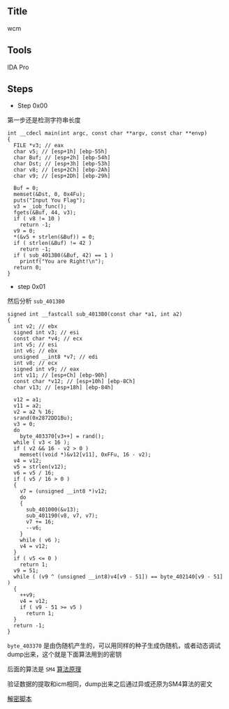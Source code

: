 ##  Title
wcm

##  Tools
IDA Pro

##  Steps

- Step 0x00

第一步还是检测字符串长度

```
int __cdecl main(int argc, const char **argv, const char **envp)
{
  FILE *v3; // eax
  char v5; // [esp+1h] [ebp-55h]
  char Buf; // [esp+2h] [ebp-54h]
  char Dst; // [esp+3h] [ebp-53h]
  char v8; // [esp+2Ch] [ebp-2Ah]
  char v9; // [esp+2Dh] [ebp-29h]

  Buf = 0;
  memset(&Dst, 0, 0x4Fu);
  puts("Input You Flag");
  v3 = _iob_func();
  fgets(&Buf, 44, v3);
  if ( v8 != 10 )
    return -1;
  v9 = 0;
  *(&v5 + strlen(&Buf)) = 0;
  if ( strlen(&Buf) != 42 )
    return -1;
  if ( sub_4013B0(&Buf, 42) == 1 )
    printf("You are Right!\n");
  return 0;
}
```

- step 0x01

然后分析 `sub_4013B0`

```
signed int __fastcall sub_4013B0(const char *a1, int a2)
{
  int v2; // ebx
  signed int v3; // esi
  const char *v4; // ecx
  int v5; // esi
  int v6; // ebx
  unsigned __int8 *v7; // edi
  int v8; // ecx
  signed int v9; // eax
  int v11; // [esp+Ch] [ebp-90h]
  const char *v12; // [esp+10h] [ebp-8Ch]
  char v13; // [esp+18h] [ebp-84h]

  v12 = a1;
  v11 = a2;
  v2 = a2 % 16;
  srand(0x2872DD1Bu);
  v3 = 0;
  do
    byte_403370[v3++] = rand();
  while ( v3 < 16 );
  if ( v2 && 16 - v2 > 0 )
    memset((void *)&v12[v11], 0xFFu, 16 - v2);
  v4 = v12;
  v5 = strlen(v12);
  v6 = v5 / 16;
  if ( v5 / 16 > 0 )
  {
    v7 = (unsigned __int8 *)v12;
    do
    {
      sub_401000(&v13);
      sub_401190(v8, v7, v7);
      v7 += 16;
      --v6;
    }
    while ( v6 );
    v4 = v12;
  }
  if ( v5 <= 0 )
    return 1;
  v9 = 51;
  while ( (v9 ^ (unsigned __int8)v4[v9 - 51]) == byte_402140[v9 - 51] )
  {
    ++v9;
    v4 = v12;
    if ( v9 - 51 >= v5 )
      return 1;
  }
  return -1;
}
```

`byte_403370` 是由伪随机产生的，可以用同样的种子生成伪随机，或者动态调试dump出来，这个就是下面算法用到的密钥

后面的算法是 `SM4`  [算法原理](https://blog.csdn.net/archimekai/article/details/53095993)

验证数据的提取和icm相同，dump出来之后通过异或还原为SM4算法的密文

[解密脚本](/2018/RedHat%20CTF/Reverse/wcm/files_for_writeups/exp.py)